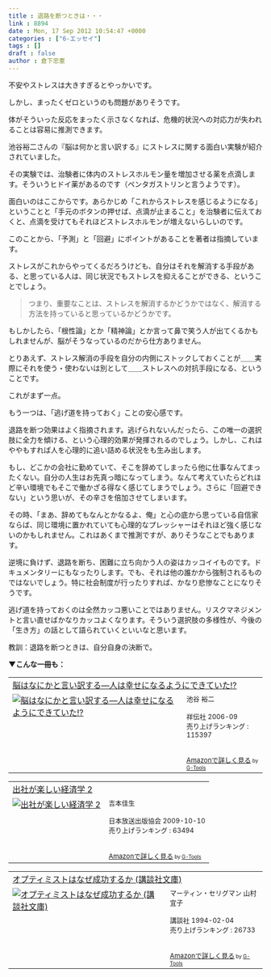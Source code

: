 ```yaml
---
title : 退路を断つときは・・・
link : 8894
date : Mon, 17 Sep 2012 10:54:47 +0000
categories : ["6-エッセイ"]
tags : []
draft : false
author : 倉下忠憲
---
```


不安やストレスは大きすぎるとやっかいです。

しかし、まったくゼロというのも問題がありそうです。

体がそういった反応をまったく示さなくなれば、危機的状況への対応力が失われることは容易に推測できます。

池谷裕二さんの『脳は何かと言い訳する』にストレスに関する面白い実験が紹介されていました。

その実験では、治験者に体内のストレスホルモン量を増加させる薬を点滴します。そういうヒドイ薬があるのです（ペンタガストリンと言うようです）。

面白いのはここからです。あらかじめ「これからストレスを感じるようになる」ということと「手元のボタンの押せば、点滴が止まること」を治験者に伝えておくと、点滴を受けてもそれほどストレスホルモンが増えないらしいのです。

このことから、「予測」と「回避」にポイントがあることを著者は指摘しています。

ストレスがこれからやってくるだろうけども、自分はそれを解消する手段がある、と思っている人は、同じ状況でもストレスを抑えることができる、ということでしょう。

<blockquote>
つまり、重要なことは、ストレスを解消するかどうかではなく、解消する方法を持っていると思っているかどうかです。
</blockquote>

もしかしたら、「根性論」とか「精神論」とか言って鼻で笑う人が出てくるかもしれませんが、脳がそうなっているのだから仕方ありません。

とりあえず、ストレス解消の手段を自分の内側にストックしておくことが＿＿実際にそれを使う・使わないは別として＿＿ストレスへの対抗手段になる、ということです。

これがまず一点。

もう一つは、「逃げ道を持っておく」ことの安心感です。

退路を断つ効果はよく指摘されます。逃げられないんだったら、この唯一の選択肢に全力を傾ける、という心理的効果が発揮されるのでしょう。しかし、これはややもすれば人を心理的に追い詰める状況をも生み出します。

もし、どこかの会社に勤めていて、そこを辞めてしまったら他に仕事なんてまったくない。自分の人生はお先真っ暗になってしまう。なんて考えていたらどれほど辛い環境でもそこで働かざる得なく感じてしまうでしょう。さらに「回避できない」という思いが、その辛さを倍加させてしまいます。

その時、「まあ、辞めてもなんとかなるよ、俺」と心の底から思っている自信家ならば、同じ環境に置かれていても心理的なプレッシャーはそれほど強く感じないのかもしれません。これはあくまで推測ですが、ありそうなことでもあります。

逆境に負けず、退路を断ち、困難に立ち向かう人の姿はカッコイイものです。ドキュメンタリーにもなったりします。でも、それは他の誰かから強制されるものではないでしょう。特に社会制度が行ったりすれば、かなり悲惨なことになりそうです。

逃げ道を持っておくのは全然カッコ悪いことではありません。リスクマネジメントと言い直せばかなりカッコよくなります。そういう選択肢の多様性が、今後の「生き方」の話として語られていくといいなと思います。

教訓：退路を断つときは、自分自身の決断で。

<strong>
▼こんな一冊も：</strong>
<table  border="0" cellpadding="5"><tr><td colspan="2"><a href="http://www.amazon.co.jp/%E8%84%B3%E3%81%AF%E3%81%AA%E3%81%AB%E3%81%8B%E3%81%A8%E8%A8%80%E3%81%84%E8%A8%B3%E3%81%99%E3%82%8B%E2%80%95%E4%BA%BA%E3%81%AF%E5%B9%B8%E3%81%9B%E3%81%AB%E3%81%AA%E3%82%8B%E3%82%88%E3%81%86%E3%81%AB%E3%81%A7%E3%81%8D%E3%81%A6%E3%81%84%E3%81%9F-%E6%B1%A0%E8%B0%B7-%E8%A3%95%E4%BA%8C/dp/4396681135%3FSubscriptionId%3D15SMZCTB9V8NGR2TW082%26tag%3Drashita1000-22%26linkCode%3Dxm2%26camp%3D2025%26creative%3D165953%26creativeASIN%3D4396681135" target="_blank">脳はなにかと言い訳する―人は幸せになるようにできていた!?</a><img src="http://www.assoc-amazon.jp/e/ir?t=rashita1000-22&l=ur2&o=9" width="1" height="1" style="border: none;" alt="" /></td></tr><tr><td valign="top"><a href="http://www.amazon.co.jp/%E8%84%B3%E3%81%AF%E3%81%AA%E3%81%AB%E3%81%8B%E3%81%A8%E8%A8%80%E3%81%84%E8%A8%B3%E3%81%99%E3%82%8B%E2%80%95%E4%BA%BA%E3%81%AF%E5%B9%B8%E3%81%9B%E3%81%AB%E3%81%AA%E3%82%8B%E3%82%88%E3%81%86%E3%81%AB%E3%81%A7%E3%81%8D%E3%81%A6%E3%81%84%E3%81%9F-%E6%B1%A0%E8%B0%B7-%E8%A3%95%E4%BA%8C/dp/4396681135%3FSubscriptionId%3D15SMZCTB9V8NGR2TW082%26tag%3Drashita1000-22%26linkCode%3Dxm2%26camp%3D2025%26creative%3D165953%26creativeASIN%3D4396681135" target="_blank"><img src="http://ecx.images-amazon.com/images/I/512NC6SEHBL._SL160_.jpg" border="0" alt="脳はなにかと言い訳する―人は幸せになるようにできていた!?" /></a></td><td valign="top"><font size="-1">池谷 裕二 <br /><br />祥伝社  2006-09<br />売り上げランキング : 115397<br /><br /><br /><a href="http://www.amazon.co.jp/%E8%84%B3%E3%81%AF%E3%81%AA%E3%81%AB%E3%81%8B%E3%81%A8%E8%A8%80%E3%81%84%E8%A8%B3%E3%81%99%E3%82%8B%E2%80%95%E4%BA%BA%E3%81%AF%E5%B9%B8%E3%81%9B%E3%81%AB%E3%81%AA%E3%82%8B%E3%82%88%E3%81%86%E3%81%AB%E3%81%A7%E3%81%8D%E3%81%A6%E3%81%84%E3%81%9F-%E6%B1%A0%E8%B0%B7-%E8%A3%95%E4%BA%8C/dp/4396681135%3FSubscriptionId%3D15SMZCTB9V8NGR2TW082%26tag%3Drashita1000-22%26linkCode%3Dxm2%26camp%3D2025%26creative%3D165953%26creativeASIN%3D4396681135" target="_blank">Amazonで詳しく見る</a></font><font size="-2"> by <a href="http://www.goodpic.com/mt/aws/index.html" >G-Tools</a></font></td></tr></table>

<table  border="0" cellpadding="5"><tr><td colspan="2"><a href="http://www.amazon.co.jp/%E5%87%BA%E7%A4%BE%E3%81%8C%E6%A5%BD%E3%81%97%E3%81%84%E7%B5%8C%E6%B8%88%E5%AD%A6-2-%E5%90%89%E6%9C%AC%E4%BD%B3%E7%94%9F/dp/4140813954%3FSubscriptionId%3D15SMZCTB9V8NGR2TW082%26tag%3Drashita1000-22%26linkCode%3Dxm2%26camp%3D2025%26creative%3D165953%26creativeASIN%3D4140813954" target="_blank">出社が楽しい経済学 2</a><img src="http://www.assoc-amazon.jp/e/ir?t=rashita1000-22&l=ur2&o=9" width="1" height="1" style="border: none;" alt="" /></td></tr><tr><td valign="top"><a href="http://www.amazon.co.jp/%E5%87%BA%E7%A4%BE%E3%81%8C%E6%A5%BD%E3%81%97%E3%81%84%E7%B5%8C%E6%B8%88%E5%AD%A6-2-%E5%90%89%E6%9C%AC%E4%BD%B3%E7%94%9F/dp/4140813954%3FSubscriptionId%3D15SMZCTB9V8NGR2TW082%26tag%3Drashita1000-22%26linkCode%3Dxm2%26camp%3D2025%26creative%3D165953%26creativeASIN%3D4140813954" target="_blank"><img src="http://ecx.images-amazon.com/images/I/512idgNsiVL._SL160_.jpg" border="0" alt="出社が楽しい経済学 2" /></a></td><td valign="top"><font size="-1">吉本佳生 <br /><br />日本放送出版協会  2009-10-10<br />売り上げランキング : 63494<br /><br /><br /><a href="http://www.amazon.co.jp/%E5%87%BA%E7%A4%BE%E3%81%8C%E6%A5%BD%E3%81%97%E3%81%84%E7%B5%8C%E6%B8%88%E5%AD%A6-2-%E5%90%89%E6%9C%AC%E4%BD%B3%E7%94%9F/dp/4140813954%3FSubscriptionId%3D15SMZCTB9V8NGR2TW082%26tag%3Drashita1000-22%26linkCode%3Dxm2%26camp%3D2025%26creative%3D165953%26creativeASIN%3D4140813954" target="_blank">Amazonで詳しく見る</a></font><font size="-2"> by <a href="http://www.goodpic.com/mt/aws/index.html" >G-Tools</a></font></td></tr></table>

<table  border="0" cellpadding="5"><tr><td colspan="2"><a href="http://www.amazon.co.jp/%E3%82%AA%E3%83%97%E3%83%86%E3%82%A3%E3%83%9F%E3%82%B9%E3%83%88%E3%81%AF%E3%81%AA%E3%81%9C%E6%88%90%E5%8A%9F%E3%81%99%E3%82%8B%E3%81%8B-%E8%AC%9B%E8%AB%87%E7%A4%BE%E6%96%87%E5%BA%AB-%E3%83%9E%E3%83%BC%E3%83%86%E3%82%A3%E3%83%B3%E3%83%BB%E3%82%BB%E3%83%AA%E3%82%B0%E3%83%9E%E3%83%B3/dp/4061856553%3FSubscriptionId%3D15SMZCTB9V8NGR2TW082%26tag%3Drashita1000-22%26linkCode%3Dxm2%26camp%3D2025%26creative%3D165953%26creativeASIN%3D4061856553" target="_blank">オプティミストはなぜ成功するか (講談社文庫)</a><img src="http://www.assoc-amazon.jp/e/ir?t=rashita1000-22&l=ur2&o=9" width="1" height="1" style="border: none;" alt="" /></td></tr><tr><td valign="top"><a href="http://www.amazon.co.jp/%E3%82%AA%E3%83%97%E3%83%86%E3%82%A3%E3%83%9F%E3%82%B9%E3%83%88%E3%81%AF%E3%81%AA%E3%81%9C%E6%88%90%E5%8A%9F%E3%81%99%E3%82%8B%E3%81%8B-%E8%AC%9B%E8%AB%87%E7%A4%BE%E6%96%87%E5%BA%AB-%E3%83%9E%E3%83%BC%E3%83%86%E3%82%A3%E3%83%B3%E3%83%BB%E3%82%BB%E3%83%AA%E3%82%B0%E3%83%9E%E3%83%B3/dp/4061856553%3FSubscriptionId%3D15SMZCTB9V8NGR2TW082%26tag%3Drashita1000-22%26linkCode%3Dxm2%26camp%3D2025%26creative%3D165953%26creativeASIN%3D4061856553" target="_blank"><img src="http://ecx.images-amazon.com/images/I/417QPGAMXTL._SL160_.jpg" border="0" alt="オプティミストはなぜ成功するか (講談社文庫)" /></a></td><td valign="top"><font size="-1">マーティン・セリグマン 山村 宜子 <br /><br />講談社  1994-02-04<br />売り上げランキング : 26733<br /><br /><br /><a href="http://www.amazon.co.jp/%E3%82%AA%E3%83%97%E3%83%86%E3%82%A3%E3%83%9F%E3%82%B9%E3%83%88%E3%81%AF%E3%81%AA%E3%81%9C%E6%88%90%E5%8A%9F%E3%81%99%E3%82%8B%E3%81%8B-%E8%AC%9B%E8%AB%87%E7%A4%BE%E6%96%87%E5%BA%AB-%E3%83%9E%E3%83%BC%E3%83%86%E3%82%A3%E3%83%B3%E3%83%BB%E3%82%BB%E3%83%AA%E3%82%B0%E3%83%9E%E3%83%B3/dp/4061856553%3FSubscriptionId%3D15SMZCTB9V8NGR2TW082%26tag%3Drashita1000-22%26linkCode%3Dxm2%26camp%3D2025%26creative%3D165953%26creativeASIN%3D4061856553" target="_blank">Amazonで詳しく見る</a></font><font size="-2"> by <a href="http://www.goodpic.com/mt/aws/index.html" >G-Tools</a></font></td></tr></table>
